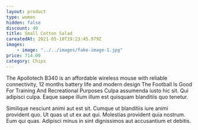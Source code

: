 ```yaml
---
layout: product
type: women
hidden: false
discount: 40
title: Small Cotton Salad
careatedAt: 2021-05-10T19:23:45.979Z
images:
    - image: "../../images/fake-image-1.jpg"
price: 714.00
category: Chips
---
```

The Apollotech B340 is an affordable wireless mouse with reliable connectivity, 12 months battery life and modern design
The Football Is Good For Training And Recreational Purposes
Culpa assumenda iusto hic sit. Qui adipisci culpa. Eaque saepe illum illum est quisquam blanditiis quo tenetur.
 Similique nesciunt animi aut est sit. Cumque ut blanditiis iure animi provident quo. Ut quas ut ut ex aut qui. Molestias provident quia nostrum. Eum qui quas. Adipisci minus in sint dignissimos aut accusantium et debitis.
